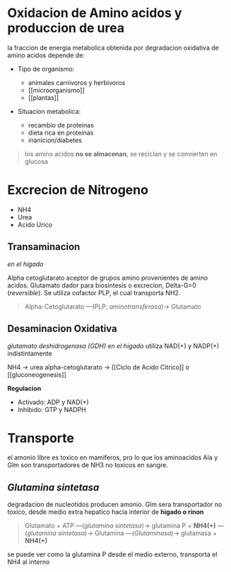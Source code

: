 # Oxidacion de Amino acidos y produccion de urea

la fraccion de energia metabolica obtenida por degradacion oxidativa de amino acidos depende de:

- Tipo de organismo:

    - animales carnivoros y herbivoros
    - [[microorganismo]]
    - [[plantas]]

- Situacion metabolica:
    - recambio de proteinas
    - dieta rica en proteinas
    - inanicion/diabetes

> los amino acidos **no se almacenan**, se reciclan y se convierten en glucosa

# Excrecion de Nitrogeno

- NH4
- Urea
- Acido Urico

## Transaminacion

_en el higado_

Alpha cetoglutarato aceptor de grupos amino provenientes de amino acidos.
Glutamato dador para biosintesis o excrecion, Delta-G=0 (_reversible_).
Se utiliza cofactor PLP, el cual transporta NH2.

> Alpha-Cetoglutarato —(PLP; _aminotransferasa_)→ Glutamato

## Desaminacion Oxidativa

_glutamato deshidrogenasa (GDH)_
_en el higado_
utiliza NAD(+) y NADP(+) indistintamente

NH4 → urea
alpha-cetoglutarato → [[Ciclo de Acido Citrico]] o [[gluconeogenesis]]

**Regulacion**

- Activado: ADP y NAD(+)
- Inhibido: GTP y NADPH

# Transporte

el amonio libre es toxico en mamiferos, pro lo que los aminoacidos Ala y Glm son transportadores de NH3 no toxicos en sangre.

## *Glutamina sintetasa*

degradacion de nucleotidos producen amonio.
Glm sera transportador no toxico, desde medio extra hepatico hacia interior de **higado o rinon**

> Glutamato + ATP —(*glutamina sintetasa*)→ 
> glutamina P + **NH4(+)** —(*glutamina* *sintetasa*)→ 
> Glutamina —(*Glutaminasa*)→ glutamasa + **NH4(+)**

se puede ver como la glutamina P desde el medio externo, transporta el NH4 al interno